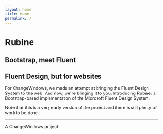 ```yaml
---
layout: home
title: Home
permalink: /
---
```


<div class="content">
    <div class="container-fluid promotional-header text-center acrylic">
        <h1 class="display-1 brand">Rubine</h1>
        <h2>Bootstrap, meet Fluent</h2>
    </div>
    <div class="container">
        <h2>Fluent Design, but for websites</h2>
        <p class="lead">For ChangeWindows, we made an attempt at bringing the Fluent Design System to the web. And now, we're bringing it to you. Introducing Rubine: a Bootstrap-based implementation of the Microsoft Fluent Design System.</p>
        <p>Note that this is a very early version of the project and there is still plenty of work to be done.</p>
        <hr />
        <p>A ChangeWindows project</p>
    </div>
</div>
